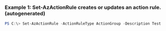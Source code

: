 ### Example 1: Set-AzActionRule creates or updates an action rule. (autogenerated)
```powershell
PS C:\> Set-AzActionRule -ActionRuleType ActionGroup -Description Test description -Name Test-AR -ReccurenceType Weekly -ResourceGroupName test-rg -Scope /subscriptions/00000000-0000-0000-0000-000000000000/resourceGroups/alertslab,/subscriptions/00000000-0000-0000-0000-000000000000/resourceGroups/Test-VMs -Status Enabled
```

